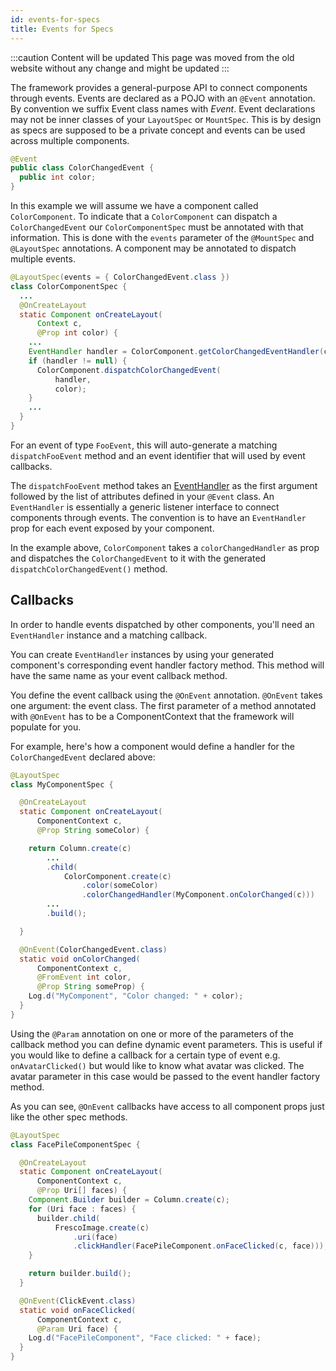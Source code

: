 ```yaml
---
id: events-for-specs
title: Events for Specs
---
```


:::caution Content will be updated
This page was moved from the old website without any change and might be updated
:::

The framework provides a general-purpose API to connect components through events. Events are declared as a POJO with an `@Event` annotation. By convention we suffix Event class names with *Event*. Event declarations may not be inner classes of your `LayoutSpec` or `MountSpec`. This is by design as specs are supposed to be a private concept and events can be used across multiple components.

```java
@Event
public class ColorChangedEvent {
  public int color;
}
```

In this example we will assume we have a component called `ColorComponent`. To indicate that a `ColorComponent` can dispatch a `ColorChangedEvent` our `ColorComponentSpec` must be annotated with that information. This is done with the `events` parameter of the `@MountSpec` and `@LayoutSpec` annotations. A component may be annotated to dispatch multiple events.

```java
@LayoutSpec(events = { ColorChangedEvent.class })
class ColorComponentSpec {
  ...
  @OnCreateLayout
  static Component onCreateLayout(
      Context c,
      @Prop int color) {
    ...
    EventHandler handler = ColorComponent.getColorChangedEventHandler(c);
    if (handler != null) {
      ColorComponent.dispatchColorChangedEvent(
          handler,
          color);
    }
    ...
  }
}
```

For an event of type `FooEvent`, this will auto-generate a matching `dispatchFooEvent` method and an event identifier that will used by event callbacks.

The `dispatchFooEvent` method takes an [EventHandler](pathname:///javadoc/com/facebook/litho/EventHandler.html) as the first argument followed by the list of attributes defined in your `@Event` class. An `EventHandler` is essentially a generic listener interface to connect components through events. The convention is to have an `EventHandler` prop for each event exposed by your component.

In the example above, `ColorComponent` takes a `colorChangedHandler` as prop and dispatches the `ColorChangedEvent` to it with the generated `dispatchColorChangedEvent()` method.

## Callbacks

In order to handle events dispatched by other components, you'll need an `EventHandler` instance and a matching callback.

You can create `EventHandler` instances by using your generated component's corresponding event handler factory method. This method will have the same name as your event callback method.

You define the event callback using the `@OnEvent` annotation. `@OnEvent` takes one argument: the event class. The first parameter of a method annotated with `@OnEvent` has to be a ComponentContext that the framework will populate for you.

For example, here's how a component would define a handler for the `ColorChangedEvent` declared above:

```java
@LayoutSpec
class MyComponentSpec {

  @OnCreateLayout
  static Component onCreateLayout(
      ComponentContext c,
      @Prop String someColor) {

    return Column.create(c)
        ...
        .child(
            ColorComponent.create(c)
                .color(someColor)
                .colorChangedHandler(MyComponent.onColorChanged(c)))
        ...
        .build();

  }

  @OnEvent(ColorChangedEvent.class)
  static void onColorChanged(
      ComponentContext c,
      @FromEvent int color,
      @Prop String someProp) {
    Log.d("MyComponent", "Color changed: " + color);
  }
}
```

Using the `@Param` annotation on one or more of the parameters of the callback method you can define dynamic event parameters. This is useful if you would like to define a callback for a certain type of event e.g. `onAvatarClicked()` but would like to know what avatar was clicked. The avatar parameter in this case would be passed to the event handler factory method.

As you can see, `@OnEvent` callbacks have access to all component props just like the other spec methods.

```java
@LayoutSpec
class FacePileComponentSpec {

  @OnCreateLayout
  static Component onCreateLayout(
      ComponentContext c,
      @Prop Uri[] faces) {
    Component.Builder builder = Column.create(c);
    for (Uri face : faces) {
      builder.child(
          FrescoImage.create(c)
              .uri(face)
              .clickHandler(FacePileComponent.onFaceClicked(c, face)));
    }

    return builder.build();
  }

  @OnEvent(ClickEvent.class)
  static void onFaceClicked(
      ComponentContext c,
      @Param Uri face) {
    Log.d("FacePileComponent", "Face clicked: " + face);
  }
}
```
